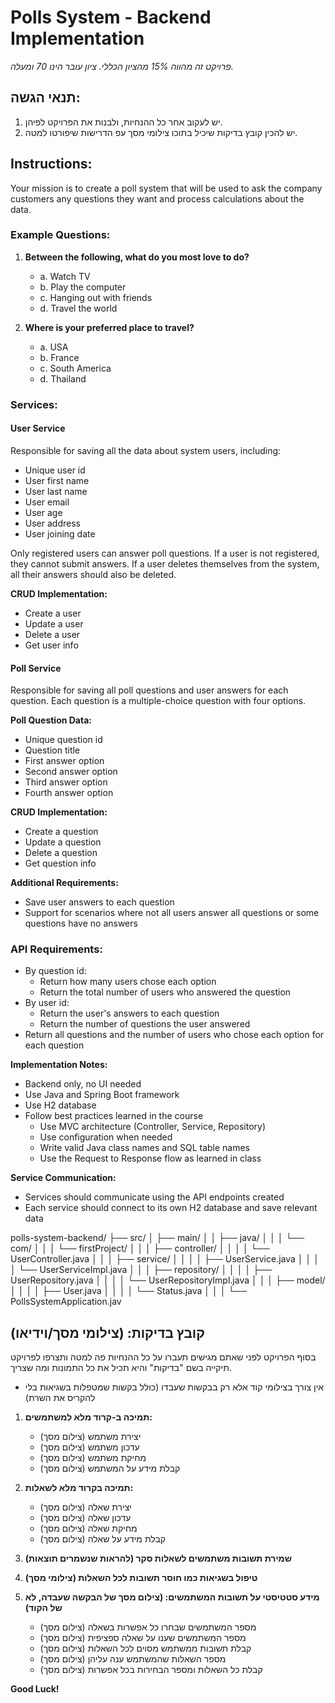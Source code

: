 # Polls System - Backend Implementation

*פרויקט זה מהווה 15% מהציון הכללי. ציון עובר הינו 70 ומעלה.*

## תנאי הגשה:
1. יש לעקוב אחר כל ההנחיות, ולבנות את הפרויקט לפיהן.
2. יש להכין קובץ בדיקות שיכיל בתוכו צילומי מסך עפ הדרישות שיפורטו למטה.

## Instructions:

Your mission is to create a poll system that will be used to ask the company customers any questions they want and process calculations about the data.

### Example Questions:
1. **Between the following, what do you most love to do?**
   - a. Watch TV
   - b. Play the computer
   - c. Hanging out with friends
   - d. Travel the world

2. **Where is your preferred place to travel?**
   - a. USA
   - b. France
   - c. South America
   - d. Thailand

### Services:

#### User Service
Responsible for saving all the data about system users, including:
- Unique user id
- User first name
- User last name
- User email
- User age
- User address
- User joining date

Only registered users can answer poll questions. If a user is not registered, they cannot submit answers. If a user deletes themselves from the system, all their answers should also be deleted.

**CRUD Implementation:**
- Create a user
- Update a user
- Delete a user
- Get user info

#### Poll Service
Responsible for saving all poll questions and user answers for each question. Each question is a multiple-choice question with four options.

**Poll Question Data:**
- Unique question id
- Question title
- First answer option
- Second answer option
- Third answer option
- Fourth answer option

**CRUD Implementation:**
- Create a question
- Update a question
- Delete a question
- Get question info

**Additional Requirements:**
- Save user answers to each question
- Support for scenarios where not all users answer all questions or some questions have no answers

### API Requirements:
- By question id:
  - Return how many users chose each option
  - Return the total number of users who answered the question
- By user id:
  - Return the user's answers to each question
  - Return the number of questions the user answered
- Return all questions and the number of users who chose each option for each question

**Implementation Notes:**
- Backend only, no UI needed
- Use Java and Spring Boot framework
- Use H2 database
- Follow best practices learned in the course
  - Use MVC architecture (Controller, Service, Repository)
  - Use configuration when needed
  - Write valid Java class names and SQL table names
  - Use the Request to Response flow as learned in class

**Service Communication:**
- Services should communicate using the API endpoints created
- Each service should connect to its own H2 database and save relevant data


polls-system-backend/
├── src/
│   ├── main/
│   │   ├── java/
│   │   │   └── com/
│   │   │       └── firstProject/
│   │   │           ├── controller/
│   │   │           │   └── UserController.java
│   │   │           ├── service/
│   │   │           │   ├── UserService.java
│   │   │           │   └── UserServiceImpl.java
│   │   │           ├── repository/
│   │   │           │   ├── UserRepository.java
│   │   │           │   └── UserRepositoryImpl.java
│   │   │           ├── model/
│   │   │           │   ├── User.java
│   │   │           │   └── Status.java
│   │   │           └── PollsSystemApplication.jav



## קובץ בדיקות: (צילומי מסך/וידיאו)

בסוף הפרויקט לפני שאתם מגישים תעברו על כל ההנחיות פה למטה ותצרפו לפרויקט תיקייה בשם "בדיקות" והיא תכיל את כל התמונות ומה שצריך.

* אין צורך בצילומי קוד אלא רק בבקשות שעבדו (כולל בקשות שמטפלות בשגיאות בלי להקריס את השרת)

1. **תמיכה ב-קרוד מלא למשתמשים:**
   - יצירת משתמש (צילום מסך)
   - עדכון משתמש (צילום מסך)
   - מחיקת משתמש (צילום מסך)
   - קבלת מידע על המשתמש (צילום מסך)

2. **תמיכה בקרוד מלא לשאלות:**
   - יצירת שאלה (צילום מסך)
   - עדכון שאלה (צילום מסך)
   - מחיקת שאלה (צילום מסך)
   - קבלת מידע על שאלה (צילום מסך)

3. **שמירת תשובות משתמשים לשאלות סקר (להראות שנשמרים תוצאות)**

4. **טיפול בשגיאות כמו חוסר תשובות לכל השאלות (צילומי מסך)**

5. **מידע סטטיסטי על תשובות המשתמשים: (צילום מסך של הבקשה שעבדה, לא של הקוד)**
   - מספר המשתמשים שבחרו כל אפשרות בשאלה (צילום מסך)
   - מספר המשתמשים שענו על שאלה ספציפית (צילום מסך)
   - קבלת תשובות ממשתמש מסוים לכל השאלות (צילום מסך)
   - מספר השאלות שהמשתמש ענה עליהן (צילום מסך)
   - קבלת כל השאלות ומספר הבחירות בכל אפשרות (צילום מסך)

**Good Luck!**
